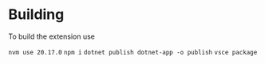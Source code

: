 # Building

To build the extension use

`nvm use 20.17.0`
`npm i`
`dotnet publish dotnet-app -o publish`
`vsce package`
